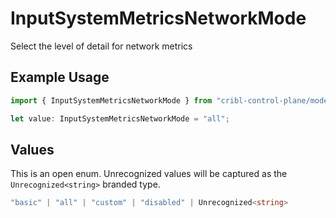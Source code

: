 # InputSystemMetricsNetworkMode

Select the level of detail for network metrics

## Example Usage

```typescript
import { InputSystemMetricsNetworkMode } from "cribl-control-plane/models";

let value: InputSystemMetricsNetworkMode = "all";
```

## Values

This is an open enum. Unrecognized values will be captured as the `Unrecognized<string>` branded type.

```typescript
"basic" | "all" | "custom" | "disabled" | Unrecognized<string>
```
